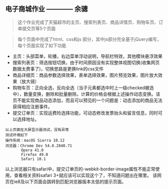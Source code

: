 
## 电子商城作业 ———— 余骢

> 这个作业完成了天猫超市的主页、搜索列表页、商品详情页、购物车页、订单提交页等5个页面

> 每个页面中完成了html、css和js 部分，其中js部分完全基于jQuery编写，每个页面实现了如下功能

- 主页：头部菜单，轮播，右边菜单浮动说明，导航栏特效，其他模块悬浮效果
- 搜索列表页：筛选按钮切换，由于时间原因没有实现整体视图切换(收集网页数据太费事了)，切换思路是更换link的css文件
- 商品详细页：商品参数选择效果，表单选择效果，图片预览效果，图片放大效果（放大镜）
- 购物车页：正向全选，反向全选（当子元素都选中时上一级checked被选中），数量变换，删除和批量删除。计算的价格会根据上述操作动态变换。该页不能实现商品动态添加，而且可以预见的一个问题是：动态添加的商品无法获得相应注册事件。
- 提交订单页：实现运费险选择功能，可动态修改发票抬头和留言信息，同时可以选择地址。

```
以上页面在大屏显示器测试，没有异常
测试环境如下
操作系统：macOS Sierra 10.12
浏览器：Chrome Dev 54.0.2840.71
       Opera 41.0
       Firefox 49.0
       Safari 10.1
```

以上浏览器只有safari中，提交订单页的-webkit-border-image属性不能正常使用，查看相关资料safari 3+就应该可以实现这个了，不知道问题出在哪里。
该网页在ie8及以下页面会跳转到匹配浏览器版本太低的提示页面。